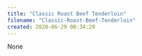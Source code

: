```yaml
---
title: "Classic Roast Beef Tenderloin"
filename: "Classic-Roast-Beef-Tenderloin"
created: 2020-06-29 00:34:29
---
```

None
